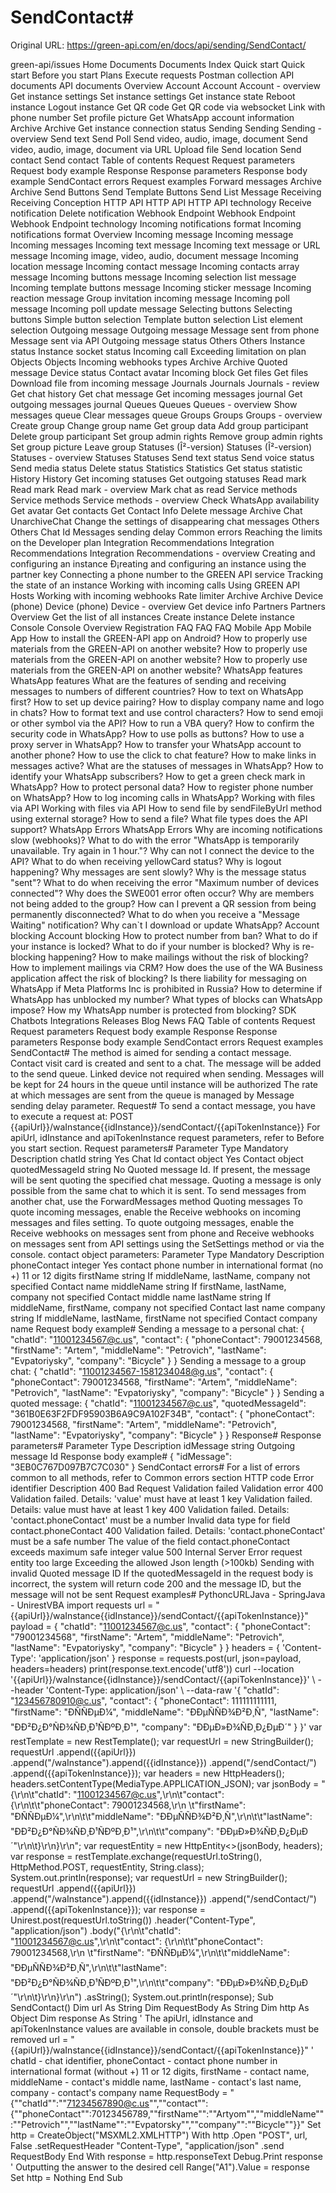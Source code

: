# SendContact#

Original URL: https://green-api.com/en/docs/api/sending/SendContact/

green-api/issues Home Documents Documents Index Quick start Quick start Before you start Plans Execute requests Postman collection API documents API documents Overview Account Account Account - overview Get instance settings Set instance settings Get instance state Reboot instance Logout instance Get QR code Get QR code via websocket Link with phone number Set profile picture Get WhatsApp account information Archive Archive Get instance connection status Sending Sending Sending - overview Send text Send Poll Send video, audio, image, document Send video, audio, image, document via URL Upload file Send location Send contact Send contact Table of contents Request Request parameters Request body example Response Response parameters Response body example SendContact errors Request examples Forward messages Archive Archive Send Buttons Send Template Buttons Send List Message Receiving Receiving Conception HTTP API HTTP API HTTP API technology Receive notification Delete notification Webhook Endpoint Webhook Endpoint Webhook Endpoint technology Incoming notifications format Incoming notifications format Overview Incoming message Incoming message Incoming messages Incoming text message Incoming text message or URL message Incoming image, video, audio, document message Incoming location message Incoming contact message Incoming contacts array message Incoming buttons message Incoming selection list message Incoming template buttons message Incoming sticker message Incoming reaction message Group invitation incoming message Incoming poll message Incoming poll update message Selecting buttons Selecting buttons Simple button selection Template button selection List element selection Outgoing message Outgoing message Message sent from phone Message sent via API Outgoing message status Others Others Instance status Instance socket status Incoming call Exceeding limitation on plan Objects Objects Incoming webhooks types Archive Archive Quoted message Device status Contact avatar Incoming block Get files Get files Download file from incoming message Journals Journals Journals - review Get chat history Get chat message Get incoming messages journal Get outgoing messages journal Queues Queues Queues - overview Show messages queue Clear messages queue Groups Groups Groups - overview Create group Change group name Get group data Add group participant Delete group participant Set group admin rights Remove group admin rights Set group picture Leave group Statuses (Î²-version) Statuses (Î²-version) Statuses - overview Statuses Statuses Send text status Send voice status Send media status Delete status Statistics Statistics Get status statistic History History Get incoming statuses Get outgoing statuses Read mark Read mark Read mark - overview Mark chat as read Service methods Service methods Service methods - overview Check WhatsApp availability Get avatar Get contacts Get Contact Info Delete message Archive Chat UnarchiveChat Change the settings of disappearing chat messages Others Others Chat Id Messages sending delay Common errors Reaching the limits on the Developer plan Integration Recommendations Integration Recommendations Integration Recommendations - overview Creating and configuring an instance Ð¡reating and configuring an instance using the partner key Connecting a phone number to the GREEN API service Tracking the state of an instance Working with incoming calls Using GREEN API Hosts Working with incoming webhooks Rate limiter Archive Archive Device (phone) Device (phone) Device - overview Get device info Partners Partners Overview Get the list of all instances Create instance Delete instance Console Console Overview Registration FAQ FAQ FAQ Mobile App Mobile App How to install the GREEN-API app on Android? How to properly use materials from the GREEN-API on another website? How to properly use materials from the GREEN-API on another website? How to properly use materials from the GREEN-API on another website? WhatsApp features WhatsApp features What are the features of sending and receiving messages to numbers of different countries? How to text on WhatsApp first? How to set up device pairing? How to display company name and logo in chats? How to format text and use control characters? How to send emoji or other symbol via the API? How to run a VBA query? How to confirm the security code in WhatsApp? How to use polls as buttons? How to use a proxy server in WhatsApp? How to transfer your WhatsApp account to another phone? How to use the click to chat feature? How to make links in messages active? What are the statuses of messages in WhatsApp? How to identify your WhatsApp subscribers? How to get a green check mark in WhatsApp? How to protect personal data? How to register phone number on WhatsApp? How to log incoming calls in WhatsApp? Working with files via API Working with files via API How to send file by sendFileByUrl method using external storage? How to send a file? What file types does the API support? WhatsApp Errors WhatsApp Errors Why are incoming notifications slow (webhooks)? What to do with the error "WhatsApp is temporarily unavailable. Try again in 1 hour."? Why can not I connect the device to the API? What to do when receiving yellowCard status? Why is logout happening? Why messages are sent slowly? Why is the message status "sent"? What to do when receiving the error "Maximum number of devices connected"? Why does the SWE001 error often occur? Why are members not being added to the group? How can I prevent a QR session from being permanently disconnected? What to do when you receive a "Message Waiting" notification? Why can`t I download or update WhatsApp? Account blocking Account blocking How to protect number from ban? What to do if your instance is locked? What to do if your number is blocked? Why is re-blocking happening? How to make mailings without the risk of blocking? How to implement mailings via CRM? How does the use of the WA Business application affect the risk of blocking? Is there liability for messaging on WhatsApp if Meta Platforms Inc is prohibited in Russia? How to determine if WhatsApp has unblocked my number? What types of blocks can WhatsApp impose? How my WhatsApp number is protected from blocking? SDK Chatbots Integrations Releases Blog News FAQ Table of contents Request Request parameters Request body example Response Response parameters Response body example SendContact errors Request examples SendContact# The method is aimed for sending a contact message. Contact visit card is created and sent to a chat. The message will be added to the send queue. Linked device not required when sending. Messages will be kept for 24 hours in the queue until instance will be authorized The rate at which messages are sent from the queue is managed by Message sending delay parameter. Request# To send a contact message, you have to execute a request at: POST {{apiUrl}}/waInstance{{idInstance}}/sendContact/{{apiTokenInstance}} For apiUrl, idInstance and apiTokenInstance request parameters, refer to Before you start section. Request parameters# Parameter Type Mandatory Description chatId string Yes Chat Id contact object Yes Contact object quotedMessageId string No Quoted message Id. If present, the message will be sent quoting the specified chat message. Quoting a message is only possible from the same chat to which it is sent. To send messages from another chat, use the ForwardMessages method Quoting messages To quote incoming messages, enable the Receive webhooks on incoming messages and files setting. To quote outgoing messages, enable the Receive webhooks on messages sent from phone and Receive webhooks on messages sent from API settings using the SetSettings method or via the console. contact object parameters: Parameter Type Mandatory Description phoneContact integer Yes contact phone number in international format (no +) 11 or 12 digits firstName string If middleName, lastName, company not specified Contact name middleName string If firstName, lastName, company not specified Contact middle name lastName string If middleName, firstName, company not specified Contact last name company string If middleName, lastName, firstName not specified Contact company name Request body example# Sending a message to a personal chat: { "chatId": "11001234567@c.us", "contact": { "phoneContact": 79001234568, "firstName": "Artem", "middleName": "Petrovich", "lastName": "Evpatoriysky", "company": "Bicycle" } } Sending a message to a group chat: { "chatId": "11001234567-1581234048@g.us", "contact": { "phoneContact": 79001234568, "firstName": "Artem", "middleName": "Petrovich", "lastName": "Evpatoriysky", "company": "Bicycle" } } Sending a quoted message: { "chatId": "11001234567@c.us", "quotedMessageId": "361B0E63F2FDF95903B6A9C9A102F34B", "contact": { "phoneContact": 79001234568, "firstName": "Artem", "middleName": "Petrovich", "lastName": "Evpatoriysky", "company": "Bicycle" } } Response# Response parameters# Parameter Type Description idMessage string Outgoing message Id Response body example# { "idMessage": "3EB0C767D097B7C7C030" } SendContact errors# For a list of errors common to all methods, refer to Common errors section HTTP code Error identifier Description 400 Bad Request Validation failed Validation error 400 Validation failed. Details: 'value' must have at least 1 key Validation failed. Details: value must have at least 1 key 400 Validation failed. Details: 'contact.phoneContact' must be a number Invalid data type for field contact.phoneContact 400 Validation failed. Details: 'contact.phoneContact' must be a safe number The value of the field contact.phoneContact exceeds maximum safe integer value 500 Internal Server Error request entity too large Exceeding the allowed Json length (>100kb) Sending with invalid Quoted message ID If the quotedMessageId in the request body is incorrect, the system will return code 200 and the message ID, but the message will not be sent Request examples# PythoncURLJava - SpringJava - UnirestVBA import requests url = "{{apiUrl}}/waInstance{{idInstance}}/sendContact/{{apiTokenInstance}}" payload = { "chatId": "11001234567@c.us", "contact": { "phoneContact": "79001234568", "firstName": "Artem", "middleName": "Petrovich", "lastName": "Evpatoriysky", "company": "Bicycle" } } headers = { 'Content-Type': 'application/json' } response = requests.post(url, json=payload, headers=headers) print(response.text.encode('utf8')) curl --location '{{apiUrl}}/waInstance{{idInstance}}/sendContact/{{apiTokenInstance}}' \ --header 'Content-Type: application/json' \ --data-raw '{ "chatId": "123456780910@c.us", "contact": { "phoneContact": 111111111111, "firstName": "ÐÑÑÐµÐ¼", "middleName": "ÐÐµÑÑÐ¾Ð²Ð¸Ñ", "lastName": "ÐÐ²Ð¿Ð°ÑÐ¾ÑÐ¸Ð¹ÑÐºÐ¸Ð¹", "company": "ÐÐµÐ»Ð¾ÑÐ¸Ð¿ÐµÐ´" } }' var restTemplate = new RestTemplate(); var requestUrl = new StringBuilder(); requestUrl .append({{apiUrl}}) .append("/waInstance").append({{idInstance}}) .append("/sendContact/") .append({{apiTokenInstance}}); var headers = new HttpHeaders(); headers.setContentType(MediaType.APPLICATION_JSON); var jsonBody = "{\r\n\t\"chatId\": \"11001234567@c.us\",\r\n\t\"contact\": {\r\n\t\t\"phoneContact\": 79001234568,\r\n \t\"firstName\": \"ÐÑÑÐµÐ¼\",\r\n\t\t\"middleName\": \"ÐÐµÑÑÐ¾Ð²Ð¸Ñ\",\r\n\t\t\"lastName\": \"ÐÐ²Ð¿Ð°ÑÐ¾ÑÐ¸Ð¹ÑÐºÐ¸Ð¹\",\r\n\t\t\"company\": \"ÐÐµÐ»Ð¾ÑÐ¸Ð¿ÐµÐ´\"\r\n\t}\r\n}\r\n"; var requestEntity = new HttpEntity<>(jsonBody, headers); var response = restTemplate.exchange(requestUrl.toString(), HttpMethod.POST, requestEntity, String.class); System.out.println(response); var requestUrl = new StringBuilder(); requestUrl .append({{apiUrl}}) .append("/waInstance").append({{idInstance}}) .append("/sendContact/") .append({{apiTokenInstance}}); var response = Unirest.post(requestUrl.toString()) .header("Content-Type", "application/json") .body("{\r\n\t\"chatId\": \"11001234567@c.us\",\r\n\t\"contact\": {\r\n\t\t\"phoneContact\": 79001234568,\r\n \t\"firstName\": \"ÐÑÑÐµÐ¼\",\r\n\t\t\"middleName\": \"ÐÐµÑÑÐ¾Ð²Ð¸Ñ\",\r\n\t\t\"lastName\": \"ÐÐ²Ð¿Ð°ÑÐ¾ÑÐ¸Ð¹ÑÐºÐ¸Ð¹\",\r\n\t\t\"company\": \"ÐÐµÐ»Ð¾ÑÐ¸Ð¿ÐµÐ´\"\r\n\t}\r\n}\r\n") .asString(); System.out.println(response); Sub SendContact() Dim url As String Dim RequestBody As String Dim http As Object Dim response As String ' The apiUrl, idInstance and apiTokenInstance values are available in console, double brackets must be removed url = "{{apiUrl}}/waInstance{{idInstance}}/sendContact/{{apiTokenInstance}}" ' chatId - chat identifier, phoneContact - contact phone number in international format (without +) 11 or 12 digits, firstName - contact name, middleName - contact's middle name, lastName - contact's last name, company - contact's company name RequestBody = "{""chatId"":""71234567890@c.us"",""contact"":{""phoneContact"":70123456789,""firstName"":""Artyom"",""middleName"":""Petrovich"",""lastName"":""Evpatorsky"",""company"":""Bicycle""}}" Set http = CreateObject("MSXML2.XMLHTTP") With http .Open "POST", url, False .setRequestHeader "Content-Type", "application/json" .send RequestBody End With response = http.responseText Debug.Print response ' Outputting the answer to the desired cell Range("A1").Value = response Set http = Nothing End Sub